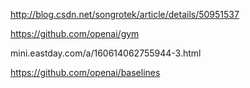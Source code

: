 http://blog.csdn.net/songrotek/article/details/50951537

https://github.com/openai/gym

mini.eastday.com/a/160614062755944-3.html

https://github.com/openai/baselines
